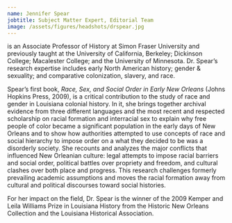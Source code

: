 ```yaml
---
name: Jennifer Spear
jobtitle: Subject Matter Expert, Editorial Team
image: /assets/figures/headshots/drspear.jpg
---
```

is an Associate Professor of History at Simon Fraser University and previously taught at the University of California, Berkeley; Dickinson College; Macalester College; and the University of Minnesota. Dr. Spear’s research expertise includes early North American history; gender & sexuality; and comparative colonization, slavery, and race.  

Spear’s first book, *Race, Sex, and Social Order in Early New Orleans* (Johns Hopkins Press, 2009), is a critical contribution to the study of race and gender in Louisiana colonial history. In it, she brings together archival evidence from three different languages and the most recent and respected scholarship on racial formation and interracial sex to explain why free people of color became a significant population in the early days of New Orleans and to show how authorities attempted to use concepts of race and social hierarchy to impose order on a what they decided to be was a disorderly society. She recounts and analyzes the major conflicts that influenced New Orleanian culture: legal attempts to impose racial barriers and social order, political battles over propriety and freedom, and cultural clashes over both place and progress. This research challenges formerly prevailing academic assumptions and moves the racial formation away from cultural and political discourses toward social histories.  

For her impact on the field, Dr. Spear is the winner of the 2009 Kemper and Leila Williams Prize in Louisiana History from the Historic New Orleans Collection and the Louisiana Historical Association.